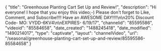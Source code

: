 {
    "title": "Greenhouse Planting Cart Set Up and Review!",
    "description": "Hi everyone! I hope that you enjoy this video;-) Please don't forget to Like, Comment, and Subscribe!!!! Have an AWESOME DAY!!!!\n\n20% Discount Code- MO: VYDD-6KV4\n\nEXPIRES- 6\/19\/17",
    "channelid": "85595586",
    "videoid": "85584658",
    "date_created": "1488245418",
    "date_modified": "1490214017",
    "type": "captivate",
    "layout": "channelVideo",
    "url": "\/seasonal\/greenhouse-planting-cart-set-up-and-review\/85595586-85584658"
}